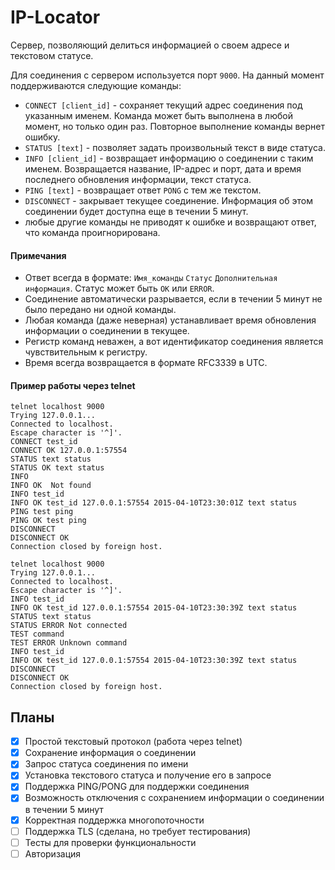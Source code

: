 # IP-Locator

Сервер, позволяющий делиться информацией о своем адресе и текстовом статусе.

Для соединения с сервером используется порт `9000`. На данный момент поддерживаются следующие команды:

- `CONNECT [client_id]` - сохраняет текущий адрес соединения под указанным именем. Команда может быть выполнена в любой момент, но только один раз. Повторное выполнение команды вернет ошибку.
- `STATUS [text]` - позволяет задать произвольный текст в виде статуса.
- `INFO [client_id]` - возвращает информацию о соединении с таким именем. Возвращается название, IP-адрес и порт, дата и время последнего обновления информации, текст статуса.
- `PING [text]` - возвращает ответ `PONG` с тем же текстом.
- `DISCONNECT` - закрывает текущее соединение. Информация об этом соединении будет доступна еще в течении 5 минут.
- любые другие команды не приводят к ошибке и возвращают ответ, что команда проигнорирована.

#### Примечания

- Ответ всегда в формате: `Имя_команды` `Статус` `Дополнительная информация`. Статус может быть `OK` или `ERROR`.
- Соединение автоматически разрывается, если в течении 5 минут не было передано ни одной команды. 
- Любая команда (даже неверная) устанавливает время обновления информации о соединении в текущее. 
- Регистр команд неважен, а вот идентификатор соединения является чувствительным к регистру. 
- Время всегда возвращается в формате RFC3339 в UTC.

#### Пример работы через telnet

	telnet localhost 9000
	Trying 127.0.0.1...
	Connected to localhost.
	Escape character is '^]'.
	CONNECT test_id
	CONNECT OK 127.0.0.1:57554
	STATUS text status
	STATUS OK text status
	INFO
	INFO OK  Not found
	INFO test_id
	INFO OK test_id 127.0.0.1:57554 2015-04-10T23:30:01Z text status
	PING test ping
	PING OK test ping
	DISCONNECT
	DISCONNECT OK
	Connection closed by foreign host.

	telnet localhost 9000
	Trying 127.0.0.1...
	Connected to localhost.
	Escape character is '^]'.
	INFO test_id
	INFO OK test_id 127.0.0.1:57554 2015-04-10T23:30:39Z text status
	STATUS text status
	STATUS ERROR Not connected
	TEST command
	TEST ERROR Unknown command
	INFO test_id
	INFO OK test_id 127.0.0.1:57554 2015-04-10T23:30:39Z text status
	DISCONNECT
	DISCONNECT OK
	Connection closed by foreign host.


## Планы

- [x] Простой текстовый протокол (работа через telnet)
- [x] Сохранение информация о соединении
- [x] Запрос статуса соединения по имени
- [x] Установка текстового статуса и получение его в запросе
- [x] Поддержка PING/PONG для поддержки соединения
- [x] Возможность отключения с сохранением информации о соединении в течении 5 минут
- [x] Корректная поддержка многопоточности
- [ ] Поддержка TLS (сделана, но требует тестирования)
- [ ] Тесты для проверки функциональности
- [ ] Авторизация
